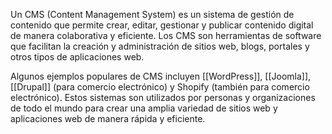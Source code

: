 Un CMS (Content Management System) es un sistema de gestión de contenido que permite crear, editar, gestionar y publicar contenido digital de manera colaborativa y eficiente. Los CMS son herramientas de software que facilitan la creación y administración de sitios web, blogs, portales y otros tipos de aplicaciones web.

Algunos ejemplos populares de CMS incluyen [[WordPress]], [[Joomla]], [[Drupal]] (para comercio electrónico) y Shopify (también para comercio electrónico). Estos sistemas son utilizados por personas y organizaciones de todo el mundo para crear una amplia variedad de sitios web y aplicaciones web de manera rápida y eficiente.